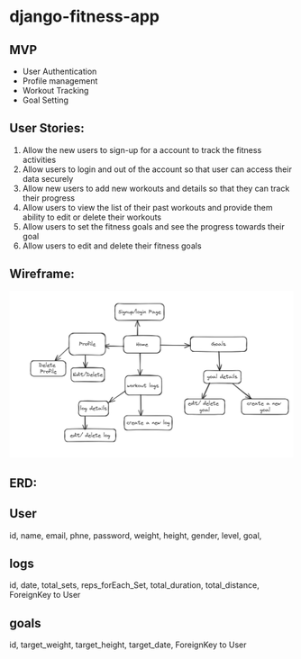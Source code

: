 # django-fitness-app

## MVP
- User Authentication
- Profile management
- Workout Tracking
- Goal Setting

## User Stories:
1. Allow the new users to sign-up for a account to track the fitness activities
2. Allow users to login and out of the account so that user can access their data securely
3. Allow new users to add new workouts and details so that they can track their progress
4. Allow users to view the list of their past workouts and provide them ability to edit or delete their workouts
5. Allow users to set the fitness goals and see the progress towards their goal
6. Allow users to edit and delete their fitness goals

## Wireframe:
![alt text](image.png)

## ERD:

## User
id, name, email, phne, password, weight, height, gender, level, goal, 

## logs
id, date, total_sets, reps_forEach_Set, total_duration, total_distance, ForeignKey to User

## goals
id, target_weight, target_height, target_date, ForeignKey to User
 
